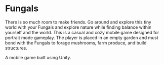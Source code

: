 # Fungals
There is so much room to make friends. Go around and explore this tiny world with your Fungals and explore nature while finding balance within yourself and the world. This is a casual and cozy mobile game designed for portrait mode gameplay. The player is placed in an empty garden and must bond with the Fungals to forage mushrooms,  farm produce, and build structures.

A mobile game built using Unity.

